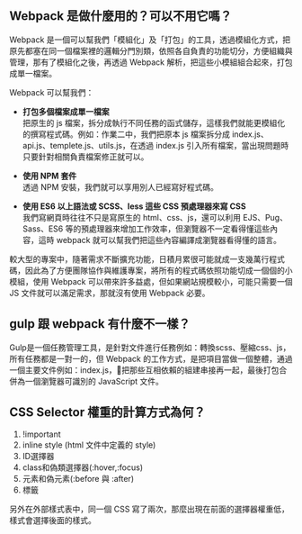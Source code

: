 ## Webpack 是做什麼用的？可以不用它嗎？
Webpack 是一個可以幫我們「模組化」及「打包」的工具，透過模組化方式，把原先都塞在同一個檔案裡的邏輯分門別類，依照各自負責的功能切分，方便組織與管理，那有了模組化之後，再透過 Webpack 解析，把這些小模組組合起來，打包成單一檔案。

Webpack 可以幫我們：
* **打包多個檔案成單一檔案**  
把原生的 js 檔案，拆分成執行不同任務的函式儲存，這樣我們就能更模組化的撰寫程式碼。例如：作業二中，我們把原本 js 檔案拆分成 index.js、api.js、templete.js、utils.js，在透過 index.js 引入所有檔案，當出現問題時只要針對相關負責檔案修正就可以。
* **使用 NPM 套件**  
透過 NPM 安裝，我們就可以享用別人已經寫好程式碼。

* **使用 ES6 以上語法或 SCSS、less 這些 CSS 預處理器來寫 CSS**  
我們寫網頁時往往不只是寫原生的 html、css、js，還可以利用 EJS、Pug、Sass、ES6 等的預處理器來增加工作效率，但瀏覽器不一定看得懂這些內容，這時 webpack 就可以幫我們把這些內容編譯成瀏覽器看得懂的語言。 

較大型的專案中，隨著需求不斷擴充功能，日積月累很可能就成一支幾萬行程式碼，因此為了方便團隊協作與維護專案，將所有的程式碼依照功能切成一個個的小模組，使用 Webpack 可以帶來許多益處，但如果網站規模較小，可能只需要一個 JS 文件就可以滿足需求，那就沒有使用 Webpack 必要。

## gulp 跟 webpack 有什麼不一樣？
Gulp是一個任務管理工具，是針對文件進行任務例如：轉換scss、壓縮css、js，所有任務都是一對一的，但 Webpack 的工作方式，是把項目當做一個整體，通過一個主要文件例如：index.js，把那些互相依賴的組建串接再一起，最後打包合併為一個瀏覽器可識別的 JavaScript 文件。

## CSS Selector 權重的計算方式為何？
1. !important 
2. inline style (html 文件中定義的 style)
3. ID選擇器
4. class和偽類選擇器(:hover,:focus)
5. 元素和偽元素(:before 與 :after)
6. 標籤

另外在外部樣式表中，同一個 CSS 寫了兩次，那麼出現在前面的選擇器權重低，樣式會選擇後面的樣式。